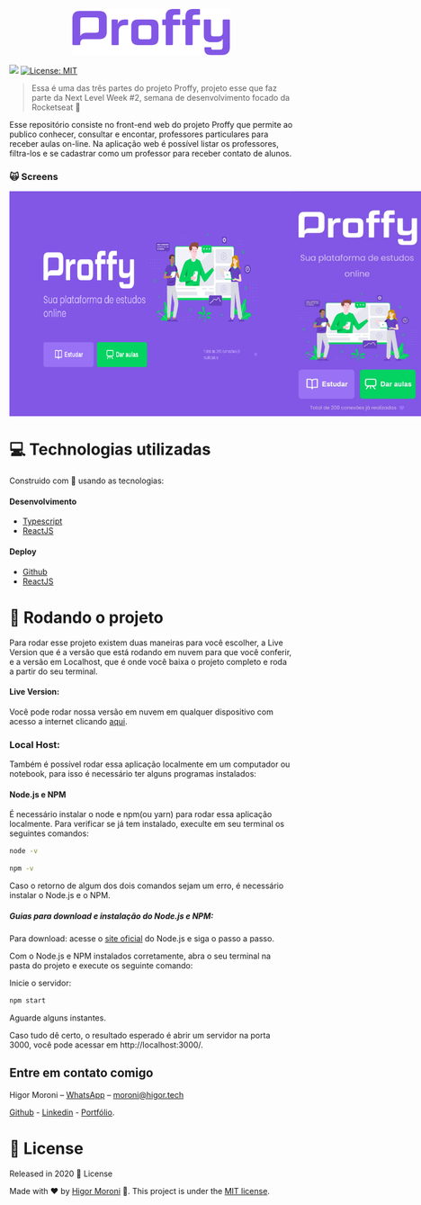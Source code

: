 <p align="center">
   <img src="https://raw.githubusercontent.com/HigorMoroni/proffy-web/master/screens/logo.svg" alt="proffy-web" width="280"/>
</p>
<p>
  <img src="https://img.shields.io/badge/version-1.0.0-blue.svg" />
  <a href="./LICENSE">
    <img alt="License: MIT" src="https://img.shields.io/badge/License-MIT-yellow.svg" target="_blank" />
  </a>
</p>

> Essa é uma das três partes do projeto Proffy, projeto esse que faz parte da Next Level Week #2, semana de desenvolvimento focado da Rocketseat :rocket:

Esse repositório consiste no front-end web do projeto Proffy que permite ao publico conhecer, consultar e encontar, professores particulares para receber aulas on-line. Na aplicação web é possível listar os professores, filtra-los e se cadastrar como um professor para receber contato de alunos.

### :scream_cat: Screens
<div style="display: flex; flex-direction: 'row'; align-items: 'center';">
   <img src="https://raw.githubusercontent.com/HigorMoroni/proffy-web/master/screens/landing-desktop.png" height="400px">
   <img src="https://raw.githubusercontent.com/HigorMoroni/proffy-web/master/screens/landing-mobile.png" height="400px">
</div>

# :computer: Technologias utilizadas
Construido com :yellow_heart: usando as tecnologias:

#### Desenvolvimento

<ul>
  <li><a href="https://www.typescriptlang.org/">Typescript</a></li>
  <li><a href="https://reactjs.org/">ReactJS</a></li>
</ul>

#### Deploy

<ul>
  <li><a href="https://github.com/HigorMoroni">Github</a></li>
  <li><a href="https://vercel.com/">ReactJS</a></li>
</ul>

# :construction_worker: Rodando o projeto

Para rodar esse projeto existem duas maneiras para você escolher, a Live Version que é a versão que está rodando em nuvem para que você conferir, e a versão em Localhost, que é onde você baixa o projeto completo e roda a partir do seu terminal.

#### Live Version:
Você pode rodar nossa versão em nuvem em qualquer dispositivo com acesso a internet clicando [aqui](https://proffyweb.vercel.app/).

### Local Host:
Também é possível rodar essa aplicação localmente em um computador ou notebook, para isso é necessário ter alguns programas instalados:

#### Node.js e NPM

É necessário instalar o node e npm(ou yarn) para rodar essa aplicação localmente. Para verificar se já tem instalado, execulte em seu terminal os seguintes comandos:
```sh
node -v
```
```sh
npm -v
```
Caso o retorno de algum dos dois comandos sejam um erro, é necessário instalar o Node.js e o NPM.

##### Guias para download e instalação do Node.js e NPM:
Para download: acesse o [site oficial](https://nodejs.org/en/) do Node.js e siga o passo a passo.

Com o Node.js e NPM instalados corretamente, abra o seu terminal na pasta do projeto e  execute os seguinte comando:

Inicie o servidor:
```sh
npm start
```

Aguarde alguns instantes.

Caso tudo dê certo, o resultado esperado é abrir um servidor na porta 3000, você pode acessar em http://localhost:3000/.


## Entre em contato comigo

Higor Moroni – [WhatsApp](https://api.whatsapp.com/send?phone=5513988685814) – moroni@higor.tech

[Github](https://github.com/HigorMoroni/) - [Linkedin](https://www.linkedin.com/in/higormoroni/) - [Portfólio](https://higor.tech).

# :closed_book: License

Released in 2020 :closed_book: License

Made with :heart: by [Higor Moroni](https://github.com/HigorMoroni) 🚀.
This project is under the [MIT license](https://github.com/HigorMoroni/proffy-web/master/LICENSE).